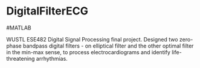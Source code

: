 # DigitalFilterECG

#MATLAB

WUSTL ESE482 Digital Signal Processing final project. Designed two zero-phase bandpass digital filters - on elliptical filter and the other optimal filter in the min-max sense, to process electrocardiograms and identify life-threatening arrhythmias. 
